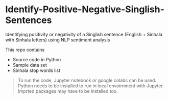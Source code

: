 # Identify-Positive-Negative-Singlish-Sentences
Identifying positivity or negativity of a Singlish sentence (English + Sinhala with Sinhala letters) using NLP sentiment analysis

This repo contains 
  * Source code in Python
  * Sample data set
  * Sinhala stop words list

> To run the code, Jupyter notebook or google colabs can be used. Python needs to be installed to run in local envoirnment with Jupyter. Imprted packages may have to be installed too.

